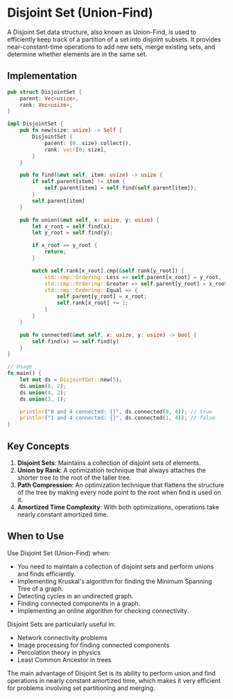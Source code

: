 # Disjoint Set (Union-Find)

A Disjoint Set data structure, also known as Union-Find, is used to efficiently keep track of a partition of a set into disjoint subsets. It provides near-constant-time operations to add new sets, merge existing sets, and determine whether elements are in the same set.

## Implementation

```rust
pub struct DisjointSet {
    parent: Vec<usize>,
    rank: Vec<usize>,
}

impl DisjointSet {
    pub fn new(size: usize) -> Self {
        DisjointSet {
            parent: (0..size).collect(),
            rank: vec![0; size],
        }
    }

    pub fn find(&mut self, item: usize) -> usize {
        if self.parent[item] != item {
            self.parent[item] = self.find(self.parent[item]);
        }
        self.parent[item]
    }

    pub fn union(&mut self, x: usize, y: usize) {
        let x_root = self.find(x);
        let y_root = self.find(y);

        if x_root == y_root {
            return;
        }

        match self.rank[x_root].cmp(&self.rank[y_root]) {
            std::cmp::Ordering::Less => self.parent[x_root] = y_root,
            std::cmp::Ordering::Greater => self.parent[y_root] = x_root,
            std::cmp::Ordering::Equal => {
                self.parent[y_root] = x_root;
                self.rank[x_root] += 1;
            }
        }
    }

    pub fn connected(&mut self, x: usize, y: usize) -> bool {
        self.find(x) == self.find(y)
    }
}

// Usage
fn main() {
    let mut ds = DisjointSet::new(5);
    ds.union(0, 2);
    ds.union(4, 2);
    ds.union(3, 1);

    println!("0 and 4 connected: {}", ds.connected(0, 4)); // true
    println!("1 and 4 connected: {}", ds.connected(1, 4)); // false
}
```

## Key Concepts

1. **Disjoint Sets**: Maintains a collection of disjoint sets of elements.
2. **Union by Rank**: A optimization technique that always attaches the shorter tree to the root of the taller tree.
3. **Path Compression**: An optimization technique that flattens the structure of the tree by making every node point to the root when find is used on it.
4. **Amortized Time Complexity**: With both optimizations, operations take nearly constant amortized time.

## When to Use

Use Disjoint Set (Union-Find) when:

- You need to maintain a collection of disjoint sets and perform unions and finds efficiently.
- Implementing Kruskal's algorithm for finding the Minimum Spanning Tree of a graph.
- Detecting cycles in an undirected graph.
- Finding connected components in a graph.
- Implementing an online algorithm for checking connectivity.

Disjoint Sets are particularly useful in:

- Network connectivity problems
- Image processing for finding connected components
- Percolation theory in physics
- Least Common Ancestor in trees

The main advantage of Disjoint Set is its ability to perform union and find operations in nearly constant amortized time, which makes it very efficient for problems involving set partitioning and merging.
